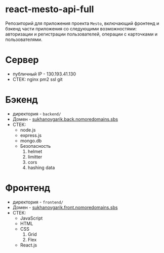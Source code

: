 # react-mesto-api-full

Репозиторий для приложения проекта `Mesto`, включающий фронтенд и бэкенд части приложения со следующими возможностями: авторизации и регистрации пользователей, операции с карточками и пользователями.

# Сервер
* публичный IP - 130.193.41.130
* СТЕК:
  nginx
  pm2
  ssl
  git

# Бэкенд
* директория - `backend/`
* Домен - [sukhanovgarik.back.nomoredomains.sbs](sukhanovgarik.back.nomoredomains.sbs)
* СТЕК:
  - node.js
  - express.js
  - mongo.db
  - Безопасность
    1. helmet
    2. limitter
    3. cors
    4. hashing data
    

# Фронтенд
* директория - `frontend/`
* Домен - [sukhanovgarik.front.nomoredomains.sbs](sukhanovgarik.front.nomoredomains.sbs)
* СТЕК:
  - JavaScript
  - HTML
  - CSS
    1. Grid
    2. Flex
  - React.js

